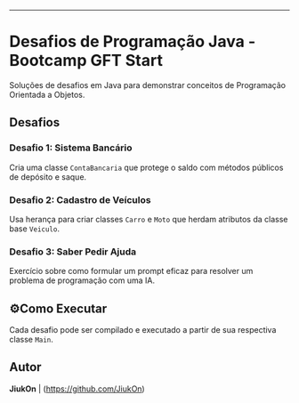 
---

# Desafios de Programação Java - Bootcamp GFT Start

Soluções de desafios em Java para demonstrar conceitos de Programação Orientada a Objetos.

## Desafios

### Desafio 1: Sistema Bancário
Cria uma classe `ContaBancaria` que protege o saldo com métodos públicos de depósito e saque.

### Desafio 2: Cadastro de Veículos
Usa herança para criar classes `Carro` e `Moto` que herdam atributos da classe base `Veiculo`.

### Desafio 3: Saber Pedir Ajuda
Exercício sobre como formular um prompt eficaz para resolver um problema de programação com uma IA.

## ⚙Como Executar
Cada desafio pode ser compilado e executado a partir de sua respectiva classe `Main`.

## Autor
**JiukOn** | (https://github.com/JiukOn)
